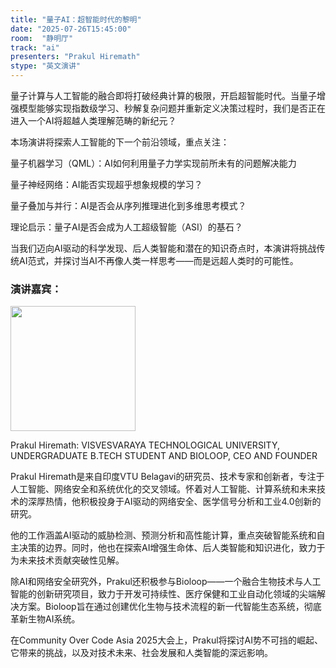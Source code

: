 ```yaml
---
title: "量子AI：超智能时代的黎明"
date: "2025-07-26T15:45:00"
room:  "静明厅"
track: "ai"
presenters: "Prakul Hiremath"
stype: "英文演讲"
---
```


量子计算与人工智能的融合即将打破经典计算的极限，开启超智能时代。当量子增强模型能够实现指数级学习、秒解复杂问题并重新定义决策过程时，我们是否正在进入一个AI将超越人类理解范畴的新纪元？

本场演讲将探索人工智能的下一个前沿领域，重点关注：

量子机器学习（QML）：AI如何利用量子力学实现前所未有的问题解决能力

量子神经网络：AI能否实现超乎想象规模的学习？

量子叠加与并行：AI是否会从序列推理进化到多维思考模式？

理论启示：量子AI是否会成为人工超级智能（ASI）的基石？

当我们迈向AI驱动的科学发现、后人类智能和潜在的知识奇点时，本演讲将挑战传统AI范式，并探讨当AI不再像人类一样思考——而是远超人类时的可能性。

### 演讲嘉宾：

<img src="https://sessionize.com/image/3b84-400o400o1-VnMkF2Ra1xL5q3kNqcDE4W.jpg" width="200" /><br/>

Prakul Hiremath: VISVESVARAYA TECHNOLOGICAL UNIVERSITY, UNDERGRADUATE B.TECH STUDENT AND BIOLOOP, CEO AND FOUNDER

Prakul Hiremath是来自印度VTU Belagavi的研究员、技术专家和创新者，专注于人工智能、网络安全和系统优化的交叉领域。怀着对人工智能、计算系统和未来技术的深厚热情，他积极投身于AI驱动的网络安全、医学信号分析和工业4.0创新的研究。

他的工作涵盖AI驱动的威胁检测、预测分析和高性能计算，重点突破智能系统和自主决策的边界。同时，他也在探索AI增强生命体、后人类智能和知识进化，致力于为未来技术贡献突破性见解。

除AI和网络安全研究外，Prakul还积极参与Bioloop——一个融合生物技术与人工智能的创新研究项目，致力于开发可持续性、医疗保健和工业自动化领域的尖端解决方案。Bioloop旨在通过创建优化生物与技术流程的新一代智能生态系统，彻底革新生物AI系统。

在Community Over Code Asia 2025大会上，Prakul将探讨AI势不可挡的崛起、它带来的挑战，以及对技术未来、社会发展和人类智能的深远影响。